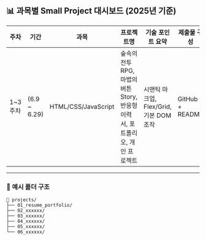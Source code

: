## 📊 과목별 Small Project 대시보드 (2025년 기준)

| 주차       | 기간              | 과목                  | 프로젝트명            | 기술 포인트 요약                                           | 제출물 구성                         | 폴더명                    |
| -------- | --------------- | ------------------- | ---------------- | --------------------------------------------------- | ------------------------------ | ---------------------- |
| 1\~3주차      | (6.9 \~ 6.29)   | HTML/CSS/JavaScript | 숲속의 전투 RPG, 마법의 버튼 Story, 반응형 이력서, 포트폴리오, 개인 프로젝트 | 시맨틱 마크업, Flex/Grid, 기본 DOM 조작                       | GitHub + README         | `01_resume_portfolio`  |


---

### 📁 예시 폴더 구조

```
📁 projects/
├── 01_resume_portfolio/
├── 02_xxxxxx/
├── 03_xxxxxx/
├── 04_xxxxxx/
├── 05_xxxxxx/
└── 06_xxxxxx/
```
